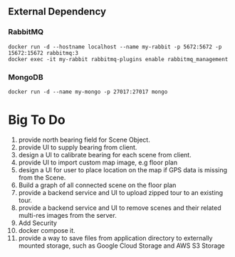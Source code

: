 ## External Dependency
### RabbitMQ
```
docker run -d --hostname localhost --name my-rabbit -p 5672:5672 -p 15672:15672 rabbitmq:3
docker exec -it my-rabbit rabbitmq-plugins enable rabbitmq_management
```
### MongoDB
```
docker run -d --name my-mongo -p 27017:27017 mongo
```

# Big To Do
1. provide north bearing field for Scene Object.
2. provide UI to supply bearing from client.
3. design a UI to calibrate bearing for each scene from client.
4. provide UI to import custom map image, e.g floor plan
5. design a UI for user to place location on the map if GPS data is missing from the Scene.
6. Build a graph of all connected scene on the floor plan
7. provide a backend service and UI to upload zipped tour to an existing tour.
8. provide a backend service and UI to remove scenes and their related multi-res images from the server.
9. Add Security
10. docker compose it.
11. provide a way to save files from application directory to externally mounted storage, such as Google Cloud Storage and AWS S3 Storage